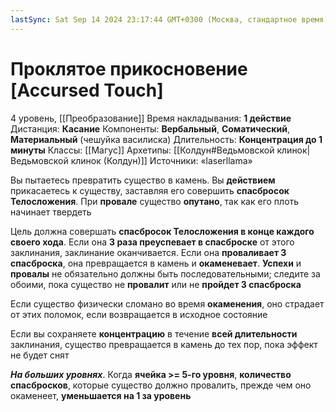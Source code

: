 ```yaml
---
lastSync: Sat Sep 14 2024 23:17:44 GMT+0300 (Москва, стандартное время)
---
```

# Проклятое прикосновение [Accursed Touch]
4 уровень, [[Преобразование]]
Время накладывания: **1 действие**
Дистанция: **Касание**
Компоненты: **Вербальный**, **Соматический**, **Материальный** (чешуйка василиска)
Длительность: **Концентрация до 1 минуты**
Классы: [[Магус]]
Архетипы: [[Колдун#Ведьмовской клинок|Ведьмовской клинок (Колдун)]]
Источники: «laserllama»

Вы пытаетесь превратить существо в камень. Вы **действием** прикасаетесь к существу, заставляя его совершить **спасбросок Телосложения**. При **провале** существо **опутано**, так как его плоть начинает твердеть

Цель должна совершать **спасбросок Телосложения в конце каждого своего хода**. Если она **3 раза преуспевает в спасброске** от этого заклинания, заклинание оканчивается. Если она **проваливает 3 спасброска**, она превращается в камень и **окаменевает**. **Успехи** и **провалы** не обязательно должны быть последовательными; следите за обоими, пока существо не **провалит** или не **пройдет 3 спасброска**

Если существо физически сломано во время **окаменения**, оно страдает от этих поломок, если возвращается в исходное состояние

Если вы сохраняете **концентрацию** в течение **всей длительности** заклинания, существо превращается в камень до тех пор, пока эффект не будет снят

**_На больших уровнях_**. Когда **ячейка >= 5-го уровня**, **количество спасбросков**, которые существо должно провалить, прежде чем оно окаменеет, **уменьшается на 1 за уровень**